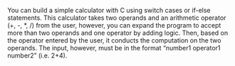 You can build a simple calculator with C using switch cases or if-else statements.
This calculator takes two operands and an arithmetic operator (+, -, *, /) from the user, 
however, you can expand the program to accept more than two operands and one operator 
by adding logic. Then, based on the operator entered by the user, it conducts the 
computation on the two operands. The input, however, must be in the format 
“number1 operator1 number2” (i.e. 2+4).
